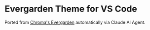 # Evergarden Theme for VS Code

Ported from [Chroma's Evergarden](https://github.com/alecthomas/chroma/commit/6f1db96235a34cc677c7ac09370fde2993030e6f)
automatically via Claude AI Agent.
